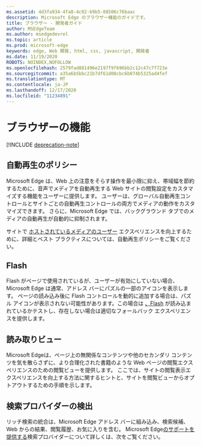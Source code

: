 ```yaml
---
ms.assetid: 4d3fa934-4fa8-4c02-b9b5-88506c76baac
description: Microsoft Edge のブラウザー機能のガイドです。
title: ブラウザー - 開発者ガイド
author: MSEdgeTeam
ms.author: msedgedevrel
ms.topic: article
ms.prod: microsoft-edge
keywords: edge, Web 開発, html, css, javascript, 開発者
ms.date: 11/19/2020
ROBOTS: NOINDEX,NOFOLLOW
ms.openlocfilehash: 2579fad881496e2197f9f696bb2c12c47c7f723e
ms.sourcegitcommit: a35a6b5bbc21b7df61d08cbc6b074b5325ad4fef
ms.translationtype: MT
ms.contentlocale: ja-JP
ms.lasthandoff: 12/17/2020
ms.locfileid: "11234891"
---
```

# ブラウザーの機能  

[!INCLUDE [deprecation-note](../includes/legacy-edge-note.md)]  

## 自動再生のポリシー  

 Microsoft Edge は、Web 上の注意をそらす操作を最小限に抑え、帯域幅を節約するために、音声でメディアを自動再生する Web サイトの閲覧設定をカスタマイズする機能をユーザーに提供します。  ユーザーは、グローバル自動再生コントロールとサイトごとの自動再生コントロールの両方でメディアの動作をカスタマイズできます。  さらに、Microsoft Edge では、バックグラウンド タブでのメディアの自動再生が自動的に抑制されます。  

サイトで [ホストされているメディアのユーザー](./browser-features/autoplay-policies.md) エクスペリエンスを向上するために、詳細とベスト プラクティスについては、自動再生ポリシーをご覧ください。  

## Flash  

Flash がページで使用されているが、ユーザーが有効にしていない場合、Microsoft Edge は通常、アドレス バーにパズルの一部のアイコンを表示します。  ページの読み込み後に Flash コントロールを動的に追加する場合は、パズル アイコンが表示されない可能性があります。この場合は [、Flash](./browser-features/flash.md) が読み込まれているかテストし、存在しない場合は適切なフォールバック エクスペリエンスを提供します。  

## 読み取りビュー  

Microsoft Edge[](./browser-features/reading-view.md)は、ページ上の無関係なコンテンツや他のセカンダリ コンテンツを気を散らさずに、より合理化された書籍のような Web ページの閲覧エクスペリエンスのための閲覧ビューを提供します。  ここでは、サイトの閲覧表示エクスペリエンスを向上する方法に関するヒントと、サイトを閲覧ビューからオプトアウトするための手順を示します。  

## 検索プロバイダーの検出  

リッチ検索の統合は、Microsoft Edge アドレス バーに組み込み、検索候補、Web からの結果、閲覧履歴、お気に入りを含む。  Microsoft Edge[のサポートを提供する](./browser-features/search-provider-discovery.md)検索プロバイダーについて詳しくは、次をご覧ください。  
